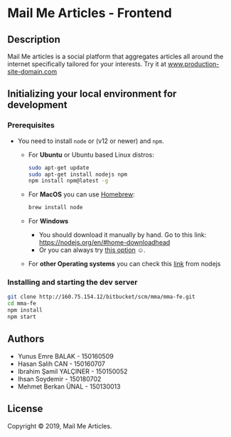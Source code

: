 # Mail Me Articles - Frontend

## Description

<!-- Fix the link -->

Mail Me articles is a social platform that aggregates articles all
around the internet specifically tailored for your interests. Try it at
www.production-site-domain.com

<!-- Add screenshots here when finished -->

## Initializing your local environment for development

### Prerequisites

- You need to install `node` or (v12 or newer) and `npm`.
  - For **Ubuntu** or Ubuntu based Linux distros:
    ```sh
    sudo apt-get update
    sudo apt-get install nodejs npm
    npm install npm@latest -g
    ```

  - For **MacOS** you can use [Homebrew](https://brew.sh/):
    ```sh
    brew install node
    ```
  - For **Windows**
    - You should download it manually by hand. Go to this link:
      https://nodejs.org/en/#home-downloadhead
    - Or you can always try [this
      option](https://www.google.com/search?q=how+to+install+linux)
      ☺️.
  - For **other Operating systems** you can check this
    [link](https://nodejs.org/en/download/package-manager/) from
    nodejs

### Installing and starting the dev server

```sh
git clone http://160.75.154.12/bitbucket/scm/mma/mma-fe.git
cd mma-fe
npm install
npm start
```

## Authors

- Yunus Emre BALAK - 150160509
- Hasan Salih CAN - 150160707
- Ibrahim Şamil YALÇINER - 150150052
- Ihsan Soydemir - 150180702
- Mehmet Berkan ÜNAL - 150130013

## License

Copyright © 2019, Mail Me Articles.
